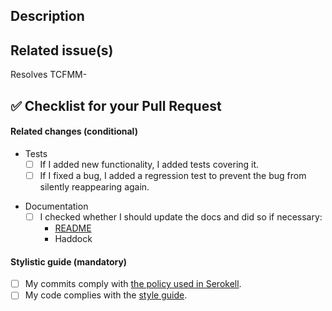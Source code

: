 [//]: # (This is a template of a pull request template.)
[//]: # (You should modify it considering specifics of a particular repository and put it there.)
[//]: # (Comments like this are meta-comments, they shouldn't be present in the final template.)
[//]: # (Comments starting with '<!---' are intended to stay in the final template.)

[//]: # (Keep in mind that it's only a template which contains items relevant to almost all conceivable repository.)
[//]: # (There can be other important items relevant to your repository that you can add here.)

## Description

<!--
Describes the nature of your changes. If they are substantial, you should
further subdivide this into a section describing the problem you are solving and
another describing your solution.
-->

[//]: # (Here you can add a link to the corresponding issue tracker, e. g. https://issues.serokell.io/issue/AD-)
[//]: # (For GitHub/GitLab issues it is better to use just hash symbol or exclamation mark as it is more resistant to repo movements)
[//]: # (In this case please also prefix the link with "Resolves" keyword)
[//]: # (See https://docs.gitlab.com/ee/user/project/issues/managing_issues.html#closing-issues-automatically)
[//]: # (See https://help.github.com/en/github/managing-your-work-on-github/closing-issues-using-keywords)
## Related issue(s)

<!--
- Short description of how the PR relates to the issue, including an issue link.
For example
- Fixed #100500 by adding lenses to exported items

Write 'None' if there are no related issues (which is discouraged).
-->

Resolves TCFMM-

## :white_check_mark: Checklist for your Pull Request

<!--
Ideally a PR has all of the checkmarks set.

If something in this list is irrelevant to your PR, you should still set this
checkmark indicating that you are sure it is dealt with (be that by irrelevance).

If you don't set a checkmark (e. g. don't add a test for new functionality),
you must be able to justify that.
-->

#### Related changes (conditional)

- Tests
  - [ ] If I added new functionality, I added tests covering it.
  - [ ] If I fixed a bug, I added a regression test to prevent the bug from
        silently reappearing again.

[//]: # (Add more docs here if you have them in the repository)
- Documentation
  - [ ] I checked whether I should update the docs and did so if necessary:
    - [README](../tree/master/README.md)
    - Haddock

#### Stylistic guide (mandatory)

[//]: # (Update link to style guide if necesary or remove if it's not present)

- [ ] My commits comply with [the policy used in Serokell](https://www.notion.so/serokell/Where-and-how-to-commit-your-work-58f8973a4b3142c8abbd2e6fd5b3a08e).
- [ ] My code complies with the [style guide](../tree/master/docs/code-style.md).
